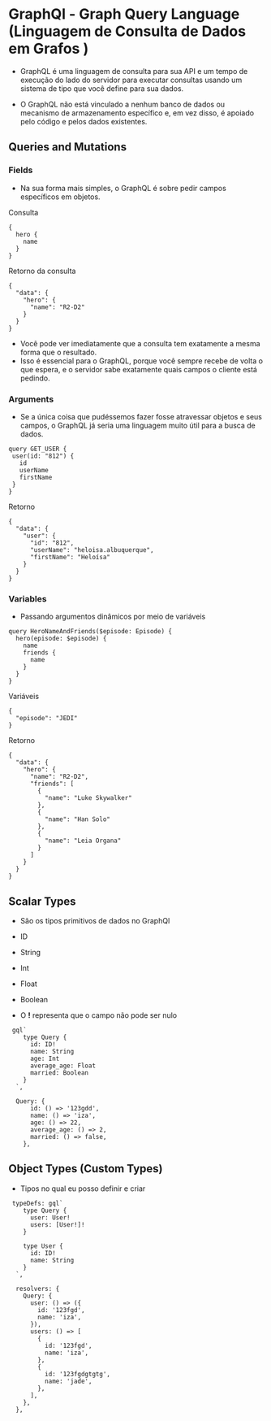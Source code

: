 # GraphQl - Graph Query Language (Linguagem de Consulta de Dados em Grafos )

- GraphQL é uma linguagem de consulta para sua API e um tempo de execução do lado do servidor para executar consultas usando um sistema de tipo que você define para sua dados.

- O GraphQL não está vinculado a nenhum banco de dados ou mecanismo de armazenamento específico e, em vez disso, é apoiado pelo código e pelos dados existentes.

## Queries and Mutations

### Fields

- Na sua forma mais simples, o GraphQL é sobre pedir campos específicos em objetos.

Consulta

```
{
  hero {
    name
  }
}

```

Retorno da consulta

```
{
  "data": {
    "hero": {
      "name": "R2-D2"
    }
  }
}

```

- Você pode ver imediatamente que a consulta tem exatamente a mesma forma que o resultado.
- Isso é essencial para o GraphQL, porque você sempre recebe de volta o que espera, e o servidor sabe exatamente quais campos o cliente está pedindo.

### Arguments

- Se a única coisa que pudéssemos fazer fosse atravessar objetos e seus campos, o GraphQL já seria uma linguagem muito útil para a busca de dados.

```
query GET_USER {
 user(id: "812") {
   id
   userName
   firstName
 }
}

```

Retorno

```
{
  "data": {
    "user": {
      "id": "812",
      "userName": "heloisa.albuquerque",
      "firstName": "Heloísa"
    }
  }
}

```

### Variables

- Passando argumentos dinâmicos por meio de variáveis

```
query HeroNameAndFriends($episode: Episode) {
  hero(episode: $episode) {
    name
    friends {
      name
    }
  }
}

```

Variáveis

```
{
  "episode": "JEDI"
}

```

Retorno

```
{
  "data": {
    "hero": {
      "name": "R2-D2",
      "friends": [
        {
          "name": "Luke Skywalker"
        },
        {
          "name": "Han Solo"
        },
        {
          "name": "Leia Organa"
        }
      ]
    }
  }
}

```

## Scalar Types

- São os tipos primitivos de dados no GraphQl
- ID
- String
- Int
- Float
- Boolean

- O **!** representa que o campo não pode ser nulo

```
 gql`
    type Query {
      id: ID!
      name: String
      age: Int
      average_age: Float
      married: Boolean
    }
  `,

  Query: {
      id: () => '123gdd',
      name: () => 'iza',
      age: () => 22,
      average_age: () => 2,
      married: () => false,
    },

```

## Object Types (Custom Types)

- Tipos no qual eu posso definir e criar

```
 typeDefs: gql`
    type Query {
      user: User!
      users: [User!]!
    }

    type User {
      id: ID!
      name: String
    }
  `,

  resolvers: {
    Query: {
      user: () => ({
        id: '123fgd',
        name: 'iza',
      }),
      users: () => [
        {
          id: '123fgd',
          name: 'iza',
        },
        {
          id: '123fgdgtgtg',
          name: 'jade',
        },
      ],
    },
  },

```
